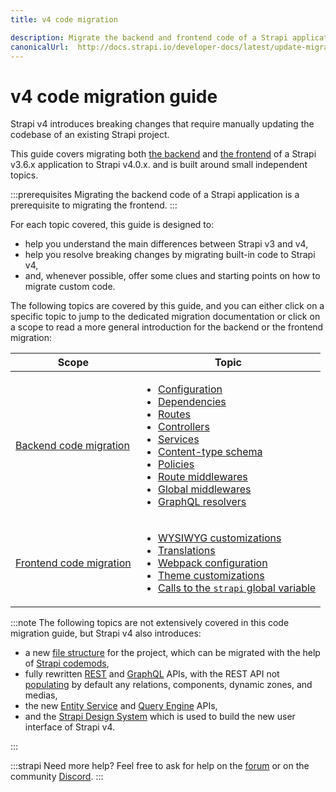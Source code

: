 ```yaml
---
title: v4 code migration

description: Migrate the backend and frontend code of a Strapi application from v3.6.x to v4.0.x with step-by-step instructions
canonicalUrl:  http://docs.strapi.io/developer-docs/latest/update-migration-guides/migration-guides/v4/code-migration.html
---
```


# v4 code migration guide

Strapi v4 introduces breaking changes that require manually updating the codebase of an existing Strapi project.

This guide covers migrating both [the backend](/dev-docs/migration/v3-to-v4/code/backend) and [the frontend](/dev-docs/migration/v3-to-v4/code/frontend) of a Strapi v3.6.x application to Strapi v4.0.x. and is built around small independent topics.

:::prerequisites
Migrating the backend code of a Strapi application is a prerequisite to migrating the frontend.
:::

For each topic covered, this guide is designed to:

- help you understand the main differences between Strapi v3 and v4,
- help you resolve breaking changes by migrating built-in code to Strapi v4,
- and, whenever possible, offer some clues and starting points on how to migrate custom code.

The following topics are covered by this guide, and you can either click on a specific topic to jump to the dedicated migration documentation or click on a scope to read a more general introduction for the backend or the frontend migration:

| Scope | Topic |
| - | - |
| [Backend code migration](/dev-docs/migration/v3-to-v4/code/backend)  | <ul><li>[Configuration](/dev-docs/migration/v3-to-v4/code/configuration)</li><li>[Dependencies](/dev-docs/migration/v3-to-v4/code/dependencies)</li><li>[Routes](/dev-docs/migration/v3-to-v4/code/routes)</li><li>[Controllers](/dev-docs/migration/v3-to-v4/code/controllers)</li><li>[Services](/dev-docs/migration/v3-to-v4/code/services)</li><li>[Content-type schema](/dev-docs/migration/v3-to-v4/code/content-type-schema.md)</li><li>[Policies](/dev-docs/migration/v3-to-v4/code/policies)</li><li>[Route middlewares](/dev-docs/migration/v3-to-v4/code/route-middlewares)</li><li>[Global middlewares](/dev-docs/migration/v3-to-v4/code/global-middlewares)</li><li>[GraphQL resolvers](/dev-docs/migration/v3-to-v4/code/graphql)</li></ul> |
| [Frontend code migration](/dev-docs/migration/v3-to-v4/code/frontend) | <ul><li>[WYSIWYG customizations](/dev-docs/migration/v3-to-v4/code/wysiwyg)</li><li>[Translations](/dev-docs/migration/v3-to-v4/code/translations)</li><li>[Webpack configuration](/dev-docs/migration/v3-to-v4/code/webpack)</li><li>[Theme customizations](/dev-docs/migration/v3-to-v4/code/theming)</li><li>[Calls to the `strapi` global variable](/dev-docs/migration/v3-to-v4/code/strapi-global)</li></ul> |

:::note
The following topics are not extensively covered in this code migration guide, but Strapi v4 also introduces:

- a new [file structure](/dev-docs/project-structure) for the project, which can be migrated with the help of [Strapi codemods](https://github.com/strapi/codemods/),
- fully rewritten [REST](/dev-docs/api/rest) and [GraphQL](/dev-docs/api/graphql) APIs, with the REST API not [populating](/dev-docs/api/rest/populate-select) by default any relations, components, dynamic zones, and medias,
- the new [Entity Service](/dev-docs/api/entity-service) and [Query Engine](/dev-docs/api/query-engine) APIs,
- and the [Strapi Design System](https://design-system.strapi.io/) which is used to build the new user interface of Strapi v4.

:::

:::strapi Need more help?
Feel free to ask for help on the [forum](https://forum.strapi.io/) or on the community [Discord](https://discord.strapi.io).
:::
